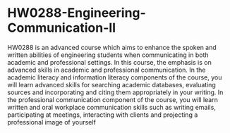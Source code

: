 # HW0288-Engineering-Communication-II

HW0288 is an advanced course which aims to enhance the spoken and written abilities of engineering
students when communicating in both academic and professional settings. In this course, the
emphasis is on advanced skills in academic and professional communication. In the academic literacy
and information literacy components of the course, you will learn advanced skills for searching
academic databases, evaluating sources and incorporating and citing them appropriately in your
writing. In the professional communication component of the course, you will learn written and oral
workplace communication skills such as writing emails, participating at meetings, interacting with
clients and projecting a professional image of yourself
